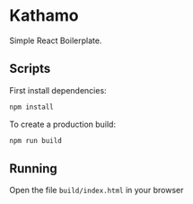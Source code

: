 # Kathamo

Simple React Boilerplate.

## Scripts

First install dependencies:

```sh
npm install
```

To create a production build:

```sh
npm run build
```

## Running

Open the file `build/index.html` in your browser
